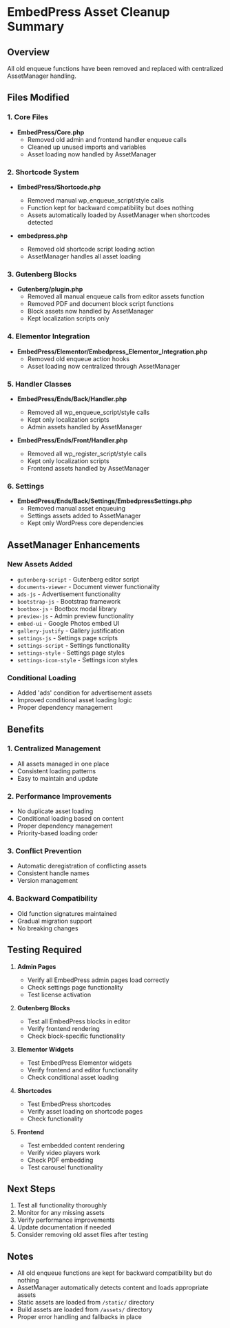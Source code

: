 # EmbedPress Asset Cleanup Summary

## Overview
All old enqueue functions have been removed and replaced with centralized AssetManager handling.

## Files Modified

### 1. Core Files
- **EmbedPress/Core.php**
  - Removed old admin and frontend handler enqueue calls
  - Cleaned up unused imports and variables
  - Asset loading now handled by AssetManager

### 2. Shortcode System
- **EmbedPress/Shortcode.php**
  - Removed manual wp_enqueue_script/style calls
  - Function kept for backward compatibility but does nothing
  - Assets automatically loaded by AssetManager when shortcodes detected

- **embedpress.php**
  - Removed old shortcode script loading action
  - AssetManager handles all asset loading

### 3. Gutenberg Blocks
- **Gutenberg/plugin.php**
  - Removed all manual enqueue calls from editor assets function
  - Removed PDF and document block script functions
  - Block assets now handled by AssetManager
  - Kept localization scripts only

### 4. Elementor Integration
- **EmbedPress/Elementor/Embedpress_Elementor_Integration.php**
  - Removed old enqueue action hooks
  - Asset loading now centralized through AssetManager

### 5. Handler Classes
- **EmbedPress/Ends/Back/Handler.php**
  - Removed all wp_enqueue_script/style calls
  - Kept only localization scripts
  - Admin assets handled by AssetManager

- **EmbedPress/Ends/Front/Handler.php**
  - Removed all wp_register_script/style calls
  - Kept only localization scripts
  - Frontend assets handled by AssetManager

### 6. Settings
- **EmbedPress/Ends/Back/Settings/EmbedpressSettings.php**
  - Removed manual asset enqueuing
  - Settings assets added to AssetManager
  - Kept only WordPress core dependencies

## AssetManager Enhancements

### New Assets Added
- `gutenberg-script` - Gutenberg editor script
- `documents-viewer` - Document viewer functionality
- `ads-js` - Advertisement functionality
- `bootstrap-js` - Bootstrap framework
- `bootbox-js` - Bootbox modal library
- `preview-js` - Admin preview functionality
- `embed-ui` - Google Photos embed UI
- `gallery-justify` - Gallery justification
- `settings-js` - Settings page scripts
- `settings-script` - Settings functionality
- `settings-style` - Settings page styles
- `settings-icon-style` - Settings icon styles

### Conditional Loading
- Added 'ads' condition for advertisement assets
- Improved conditional asset loading logic
- Proper dependency management

## Benefits

### 1. Centralized Management
- All assets managed in one place
- Consistent loading patterns
- Easy to maintain and update

### 2. Performance Improvements
- No duplicate asset loading
- Conditional loading based on content
- Proper dependency management
- Priority-based loading order

### 3. Conflict Prevention
- Automatic deregistration of conflicting assets
- Consistent handle names
- Version management

### 4. Backward Compatibility
- Old function signatures maintained
- Gradual migration support
- No breaking changes

## Testing Required

1. **Admin Pages**
   - Verify all EmbedPress admin pages load correctly
   - Check settings page functionality
   - Test license activation

2. **Gutenberg Blocks**
   - Test all EmbedPress blocks in editor
   - Verify frontend rendering
   - Check block-specific functionality

3. **Elementor Widgets**
   - Test EmbedPress Elementor widgets
   - Verify frontend and editor functionality
   - Check conditional asset loading

4. **Shortcodes**
   - Test EmbedPress shortcodes
   - Verify asset loading on shortcode pages
   - Check functionality

5. **Frontend**
   - Test embedded content rendering
   - Verify video players work
   - Check PDF embedding
   - Test carousel functionality

## Next Steps

1. Test all functionality thoroughly
2. Monitor for any missing assets
3. Verify performance improvements
4. Update documentation if needed
5. Consider removing old asset files after testing

## Notes

- All old enqueue functions are kept for backward compatibility but do nothing
- AssetManager automatically detects content and loads appropriate assets
- Static assets are loaded from `/static/` directory
- Build assets are loaded from `/assets/` directory
- Proper error handling and fallbacks in place
